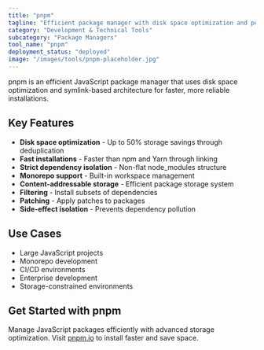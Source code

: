 ```yaml
---
title: "pnpm"
tagline: "Efficient package manager with disk space optimization and performance"
category: "Development & Technical Tools"
subcategory: "Package Managers"
tool_name: "pnpm"
deployment_status: "deployed"
image: "/images/tools/pnpm-placeholder.jpg"
---
```

pnpm is an efficient JavaScript package manager that uses disk space optimization and symlink-based architecture for faster, more reliable installations.

## Key Features

- **Disk space optimization** - Up to 50% storage savings through deduplication
- **Fast installations** - Faster than npm and Yarn through linking
- **Strict dependency isolation** - Non-flat node_modules structure
- **Monorepo support** - Built-in workspace management
- **Content-addressable storage** - Efficient package storage system
- **Filtering** - Install subsets of dependencies
- **Patching** - Apply patches to packages
- **Side-effect isolation** - Prevents dependency pollution

## Use Cases

- Large JavaScript projects
- Monorepo development
- CI/CD environments
- Enterprise development
- Storage-constrained environments

## Get Started with pnpm

Manage JavaScript packages efficiently with advanced storage optimization. Visit [pnpm.io](https://pnpm.io) to install faster and save space.
